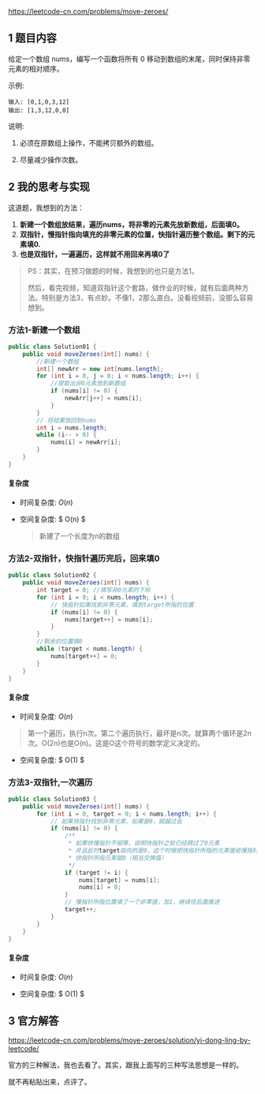 https://leetcode-cn.com/problems/move-zeroes/

## 1 题目内容

给定一个数组 nums，编写一个函数将所有 0 移动到数组的末尾，同时保持非零元素的相对顺序。

示例:

```
输入: [0,1,0,3,12]
输出: [1,3,12,0,0]
```


说明:

1. 必须在原数组上操作，不能拷贝额外的数组。

2. 尽量减少操作次数。

   

## 2 我的思考与实现

这道题，我想到的方法：

1. **新建一个数组放结果，遍历nums，将非零的元素先放新数组，后面填0。**
2. **双指针，慢指针指向填充的非零元素的位置，快指针遍历整个数组。剩下的元素填0.**
3. **也是双指针，一遍遍历，这样就不用回来再填0了**



> PS：其实，在预习做题的时候，我想到的也只是方法1。
>
> 然后，看完视频，知道双指针这个套路，做作业的时候，就有后面两种方法。特别是方法3，有点妙。不像1，2那么直白。没看视频前，没那么容易想到。



### 方法1-新建一个数组

```java
public class Solution01 {
    public void moveZeroes(int[] nums) {
        //新建一个数组
        int[] newArr = new int[nums.length];
        for (int i = 0, j = 0; i < nums.length; i++) {
            //提取出非0元素放到新数组
            if (nums[i] != 0) {
                newArr[j++] = nums[i];
            }
        }
        // 将结果放回到nums
        int i = nums.length;
        while (i-- > 0) {
            nums[i] = newArr[i];
        }
    }
}
```

#### 复杂度

- 时间复杂度: $O(n)$ 

- 空间复杂度: $ O(n) $

  > 新建了一个长度为n的数组



### 方法2-双指针，快指针遍历完后，回来填0

```java
public class Solution02 {
    public void moveZeroes(int[] nums) {
        int target = 0; //填写非0元素的下标
        for (int i = 0; i < nums.length; i++) {
            // 快指针如果找到非零元素，填到target所指的位置
            if (nums[i] != 0) {
                nums[target++] = nums[i];
            }
        }
        //剩余的位置填0
        while (target < nums.length) {
            nums[target++] = 0;
        }
    }
}
```

#### 复杂度

- 时间复杂度: $O(n)$ 

> 第一个遍历，执行n次。第二个遍历执行，最坏是n次。就算两个循环是2n次。O(2n)也是O(n)。这是O这个符号的数学定义决定的。

- 空间复杂度: $ O(1) $




### 方法3-双指针,一次遍历

```java
public class Solution03 {
    public void moveZeroes(int[] nums) {
        for (int i = 0, target = 0; i < nums.length; i++) {
            // 如果快指针找到非零元素，如果是0，就越过去
            if (nums[i] != 0) {
                /**
                 * 如果快慢指针不相等，说明快指针之前已经跨过了0元素 
                 * 并且此时target指向的是0，这个时候把快指针所指的元素值给慢指针所指的位置
                 * 快指针所指元素赋0（相当交换值）
                 */
                if (target != i) {
                    nums[target] = nums[i];
                    nums[i] = 0;
                }
                // 慢指针所指位置填了一个非零值，加1，继续往后面推进
                target++;
            }
        }
    }
}
```

#### 复杂度

- 时间复杂度: $O(n)$ 

- 空间复杂度: $ O(1) $



## 3 官方解答

https://leetcode-cn.com/problems/move-zeroes/solution/yi-dong-ling-by-leetcode/



官方的三种解法，我也去看了。其实，跟我上面写的三种写法思想是一样的。

就不再粘贴出来，点评了。